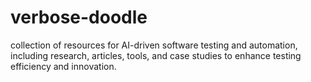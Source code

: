 # verbose-doodle
collection of resources for AI-driven software testing and automation, including research, articles, tools, and case studies to enhance testing efficiency and innovation.
